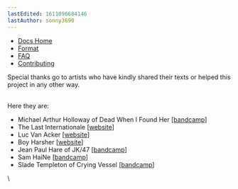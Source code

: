 ```yaml
---
lastEdited: 1611096684146
lastAuthor: sonny3690
---
```

* [Docs Home](https://github.com/Lyrics/lyrics/tree/master/docs/README.md)
* [Format](https://github.com/Lyrics/lyrics/tree/master/docs/Format.md)
* [FAQ](https://github.com/Lyrics/lyrics/tree/master/docs/FAQ.md)
* [Contributing](https://github.com/Lyrics/lyrics/tree/master/docs/Contributing.md)

Special thanks go to artists who have kindly shared their texts or helped this project in any other way.

\
Here they are:

* Michael Arthur Holloway of Dead When I Found Her \[[bandcamp](https://deadwhenifoundher.bandcamp.com/)\]
* The Last Internationale \[[website](https://www.tlinyc.com/)\]
* Luc Van Acker \[[website](http://www.lucvanacker.com/)\]
* Boy Harsher \[[website](https://boyharsher.com/)\]
* Jean Paul Hare of JK/47 \[[bandcamp](https://jaykay47.bandcamp.com/)\]
* Sam HaiNe \[[bandcamp](https://samhaine.bandcamp.com/)\]
* Slade Templeton of Crying Vessel \[[bandcamp](https://cryingvessel.bandcamp.com/)\]

\
